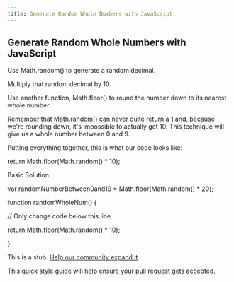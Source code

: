 ```yaml
---
title: Generate Random Whole Numbers with JavaScript
---
```

## Generate Random Whole Numbers with JavaScript

Use Math.random() to generate a random decimal.

Multiply that random decimal by 10.

Use another function, Math.floor() to round the number down to its nearest whole number.

Remember that Math.random() can never quite return a 1 and, because we're rounding down, it's impossible to actually get 10. This technique will give us a whole number between 0 and 9.

Putting everything together, this is what our code looks like:

return Math.floor(Math.random() * 10);

Basic Solution.

var randomNumberBetween0and19 = Math.floor(Math.random() * 20);

function randomWholeNum() {

  // Only change code below this line.
  
 return Math.floor(Math.random() * 10);
  
}

This is a stub. <a href='https://github.com/freecodecamp/guides/tree/master/src/pages/certifications/javascript-algorithms-and-data-structures/basic-javascript/generate-random-whole-numbers-with-javascript/index.md' target='_blank' rel='nofollow'>Help our community expand it</a>.

<a href='https://github.com/freecodecamp/guides/blob/master/README.md' target='_blank' rel='nofollow'>This quick style guide will help ensure your pull request gets accepted</a>.

<!-- The article goes here, in GitHub-flavored Markdown. Feel free to add YouTube videos, images, and CodePen/JSBin embeds  -->
